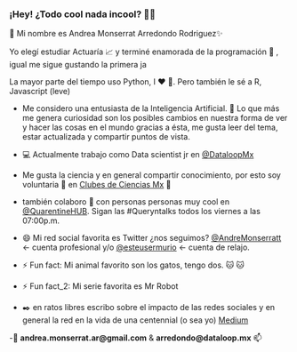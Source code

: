### ¡Hey! ¿Todo cool nada incool? 👋👋

:princess: Mi nombre es Andrea Monserrat Arredondo Rodriguez✨ 




Yo elegí estudiar Actuaría :chart_with_upwards_trend: y terminé enamorada de la programación :information_desk_person: , igual me sigue gustando la primera ja

La mayor parte del tiempo uso Python, I :heart: :snake:.
Pero también le sé a R, Javascript (leve)

- Me considero una entusiasta de la Inteligencia Artificial. :robot: Lo que más me genera curiosidad son los posibles cambios en nuestra forma de ver y hacer las cosas en el mundo gracias a ésta, me gusta leer del tema, estar actualizada y compartir puntos de vista.

- :computer: Actualmente trabajo como Data scientist jr en [@DataloopMx](https://dataloop.mx/)


- Me gusta la ciencia y en general compartir conocimiento, por esto soy voluntaria 🔭 en [Clubes de Ciencias Mx](https://www.clubesdeciencia.mx/)
:dart: 
- también colaboro 👯 con personas personas muy cool en [@QuarentineHUB](https://github.com/QuarantineHUB). Sigan las #Queryntalks todos los viernes a las 07:00p.m.


- 😄 Mi red social favorita es Twitter ¿nos seguimos? [@AndreMonserratt](https://twitter.com/AndreMonserratt) <- cuenta profesional y/o [@esteusermurio](https://twitter.com/esteusermurio) <- cuenta de relajo.
- ⚡ Fun fact: Mi animal favorito son los gatos, tengo dos. :cat: :cat:
- ⚡ Fun fact_2: Mi serie favorita es Mr Robot


- :black_nib: en ratos libres escribo sobre el impacto de las redes sociales y en general la red en la vida de una centennial (o sea yo) [Medium](https://medium.com/@andrea.monserrat.ar/con-tal-de-mantenerse-quieto-i-b1f078c9f61d?source=friends_link&sk=35cc9990e543d2c94b2eb0fdbfa830f0)


-:email: __andrea.monserrat.ar@gmail.com__  & __arredondo@dataloop.mx__ 📫


<!--
**Andrea-Monserrat/Andrea-Monserrat** is a ✨ _special_ ✨ repository because its `README.md` (this file) appears on your GitHub profile.
